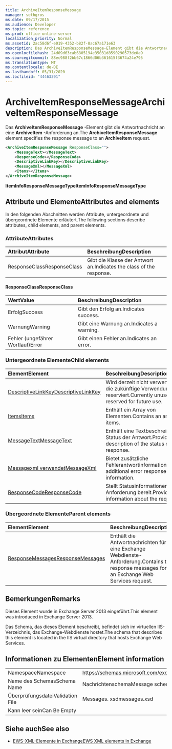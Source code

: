 ```yaml
---
title: ArchiveItemResponseMessage
manager: sethgros
ms.date: 09/17/2015
ms.audience: Developer
ms.topic: reference
ms.prod: office-online-server
localization_priority: Normal
ms.assetid: 2ac58d6f-e019-4352-b82f-8ac67a171e63
description: Das ArchiveItemResponseMessage-Element gibt die Antwortnachricht an eine ArchiveItem-Anforderung an.
ms.openlocfilehash: 24d09d63cab6805194e35031d8590290573de0a9
ms.sourcegitcommit: 88ec988f2bb67c1866d06b361615f3674a24e795
ms.translationtype: MT
ms.contentlocale: de-DE
ms.lasthandoff: 05/31/2020
ms.locfileid: "44463391"
---
```

# <a name="archiveitemresponsemessage"></a><span data-ttu-id="5b529-103">ArchiveItemResponseMessage</span><span class="sxs-lookup"><span data-stu-id="5b529-103">ArchiveItemResponseMessage</span></span>

<span data-ttu-id="5b529-104">Das **ArchiveItemResponseMessage** -Element gibt die Antwortnachricht an eine **ArchiveItem** -Anforderung an.</span><span class="sxs-lookup"><span data-stu-id="5b529-104">The **ArchiveItemResponseMessage** element specifies the response message to an **ArchiveItem** request.</span></span> 
  
```XML
<ArchiveItemResponseMessage ResponseClass="">
    <MessageText></MessageText>
    <ResponseCode></ResponseCode>
    <DescriptiveLinkKey></DescriptiveLinkKey>
    <MessageXml></MessageXml>
    <Items></Items>
</ArchiveItemResponseMessage>
```

 <span data-ttu-id="5b529-105">**ItemInfoResponseMessageType**</span><span class="sxs-lookup"><span data-stu-id="5b529-105">**ItemInfoResponseMessageType**</span></span>
## <a name="attributes-and-elements"></a><span data-ttu-id="5b529-106">Attribute und Elemente</span><span class="sxs-lookup"><span data-stu-id="5b529-106">Attributes and elements</span></span>

<span data-ttu-id="5b529-107">In den folgenden Abschnitten werden Attribute, untergeordnete und übergeordnete Elemente erläutert.</span><span class="sxs-lookup"><span data-stu-id="5b529-107">The following sections describe attributes, child elements, and parent elements.</span></span>
  
### <a name="attributes"></a><span data-ttu-id="5b529-108">Attribute</span><span class="sxs-lookup"><span data-stu-id="5b529-108">Attributes</span></span>

|<span data-ttu-id="5b529-109">**Attribut**</span><span class="sxs-lookup"><span data-stu-id="5b529-109">**Attribute**</span></span>|<span data-ttu-id="5b529-110">**Beschreibung**</span><span class="sxs-lookup"><span data-stu-id="5b529-110">**Description**</span></span>|
|:-----|:-----|
|<span data-ttu-id="5b529-111">ResponseClass</span><span class="sxs-lookup"><span data-stu-id="5b529-111">ResponseClass</span></span>  <br/> |<span data-ttu-id="5b529-112">Gibt die Klasse der Antwort an.</span><span class="sxs-lookup"><span data-stu-id="5b529-112">Indicates the class of the response.</span></span>  <br/> |
   
#### <a name="responseclass"></a><span data-ttu-id="5b529-113">ResponseClass</span><span class="sxs-lookup"><span data-stu-id="5b529-113">ResponseClass</span></span>

|<span data-ttu-id="5b529-114">**Wert**</span><span class="sxs-lookup"><span data-stu-id="5b529-114">**Value**</span></span>|<span data-ttu-id="5b529-115">**Beschreibung**</span><span class="sxs-lookup"><span data-stu-id="5b529-115">**Description**</span></span>|
|:-----|:-----|
|<span data-ttu-id="5b529-116">Erfolg</span><span class="sxs-lookup"><span data-stu-id="5b529-116">Success</span></span>  <br/> |<span data-ttu-id="5b529-117">Gibt den Erfolg an.</span><span class="sxs-lookup"><span data-stu-id="5b529-117">Indicates success.</span></span>  <br/> |
|<span data-ttu-id="5b529-118">Warnung</span><span class="sxs-lookup"><span data-stu-id="5b529-118">Warning</span></span>  <br/> |<span data-ttu-id="5b529-119">Gibt eine Warnung an.</span><span class="sxs-lookup"><span data-stu-id="5b529-119">Indicates a warning.</span></span>  <br/> |
|<span data-ttu-id="5b529-120">Fehler (ungefährer Wortlaut)</span><span class="sxs-lookup"><span data-stu-id="5b529-120">Error</span></span>  <br/> |<span data-ttu-id="5b529-121">Gibt einen Fehler an.</span><span class="sxs-lookup"><span data-stu-id="5b529-121">Indicates an error.</span></span>  <br/> |
   
### <a name="child-elements"></a><span data-ttu-id="5b529-122">Untergeordnete Elemente</span><span class="sxs-lookup"><span data-stu-id="5b529-122">Child elements</span></span>

|<span data-ttu-id="5b529-123">**Element**</span><span class="sxs-lookup"><span data-stu-id="5b529-123">**Element**</span></span>|<span data-ttu-id="5b529-124">**Beschreibung**</span><span class="sxs-lookup"><span data-stu-id="5b529-124">**Description**</span></span>|
|:-----|:-----|
|[<span data-ttu-id="5b529-125">DescriptiveLinkKey</span><span class="sxs-lookup"><span data-stu-id="5b529-125">DescriptiveLinkKey</span></span>](descriptivelinkkey.md) <br/> |<span data-ttu-id="5b529-126">Wird derzeit nicht verwendet und für die zukünftige Verwendung reserviert.</span><span class="sxs-lookup"><span data-stu-id="5b529-126">Currently unused and reserved for future use.</span></span>  <br/> |
|[<span data-ttu-id="5b529-127">Items</span><span class="sxs-lookup"><span data-stu-id="5b529-127">Items</span></span>](items.md) <br/> |<span data-ttu-id="5b529-128">Enthält ein Array von Elementen.</span><span class="sxs-lookup"><span data-stu-id="5b529-128">Contains an array of items.</span></span>  <br/> |
|[<span data-ttu-id="5b529-129">MessageText</span><span class="sxs-lookup"><span data-stu-id="5b529-129">MessageText</span></span>](messagetext.md) <br/> |<span data-ttu-id="5b529-130">Enthält eine Textbeschreibung des Status der Antwort.</span><span class="sxs-lookup"><span data-stu-id="5b529-130">Provides a text description of the status of the response.</span></span>  <br/> |
|[<span data-ttu-id="5b529-131">Messagexml verwendet</span><span class="sxs-lookup"><span data-stu-id="5b529-131">MessageXml</span></span>](messagexml.md) <br/> |<span data-ttu-id="5b529-132">Bietet zusätzliche Fehlerantwortinformationen.</span><span class="sxs-lookup"><span data-stu-id="5b529-132">Provides additional error response information.</span></span>  <br/> |
|[<span data-ttu-id="5b529-133">ResponseCode</span><span class="sxs-lookup"><span data-stu-id="5b529-133">ResponseCode</span></span>](responsecode.md) <br/> |<span data-ttu-id="5b529-134">Stellt Statusinformationen zur Anforderung bereit.</span><span class="sxs-lookup"><span data-stu-id="5b529-134">Provides status information about the request.</span></span>  <br/> |
   
### <a name="parent-elements"></a><span data-ttu-id="5b529-135">Übergeordnete Elemente</span><span class="sxs-lookup"><span data-stu-id="5b529-135">Parent elements</span></span>

|<span data-ttu-id="5b529-136">**Element**</span><span class="sxs-lookup"><span data-stu-id="5b529-136">**Element**</span></span>|<span data-ttu-id="5b529-137">**Beschreibung**</span><span class="sxs-lookup"><span data-stu-id="5b529-137">**Description**</span></span>|
|:-----|:-----|
|[<span data-ttu-id="5b529-138">ResponseMessages</span><span class="sxs-lookup"><span data-stu-id="5b529-138">ResponseMessages</span></span>](responsemessages.md) <br/> |<span data-ttu-id="5b529-139">Enthält die Antwortnachrichten für eine Exchange Webdienste-Anforderung.</span><span class="sxs-lookup"><span data-stu-id="5b529-139">Contains the response messages for an Exchange Web Services request.</span></span>  <br/> |
   
## <a name="remarks"></a><span data-ttu-id="5b529-140">Bemerkungen</span><span class="sxs-lookup"><span data-stu-id="5b529-140">Remarks</span></span>

<span data-ttu-id="5b529-141">Dieses Element wurde in Exchange Server 2013 eingeführt.</span><span class="sxs-lookup"><span data-stu-id="5b529-141">This element was introduced in Exchange Server 2013.</span></span>
  
<span data-ttu-id="5b529-142">Das Schema, das dieses Element beschreibt, befindet sich im virtuellen IIS-Verzeichnis, das Exchange-Webdienste hostet.</span><span class="sxs-lookup"><span data-stu-id="5b529-142">The schema that describes this element is located in the IIS virtual directory that hosts Exchange Web Services.</span></span>
  
## <a name="element-information"></a><span data-ttu-id="5b529-143">Informationen zu Elementen</span><span class="sxs-lookup"><span data-stu-id="5b529-143">Element information</span></span>

|||
|:-----|:-----|
|<span data-ttu-id="5b529-144">Namespace</span><span class="sxs-lookup"><span data-stu-id="5b529-144">Namespace</span></span>  <br/> |https://schemas.microsoft.com/exchange/services/2006/messages  <br/> |
|<span data-ttu-id="5b529-145">Name des Schemas</span><span class="sxs-lookup"><span data-stu-id="5b529-145">Schema Name</span></span>  <br/> |<span data-ttu-id="5b529-146">Nachrichtenschema</span><span class="sxs-lookup"><span data-stu-id="5b529-146">Message schema</span></span>  <br/> |
|<span data-ttu-id="5b529-147">Überprüfungsdatei</span><span class="sxs-lookup"><span data-stu-id="5b529-147">Validation File</span></span>  <br/> |<span data-ttu-id="5b529-148">Messages. xsd</span><span class="sxs-lookup"><span data-stu-id="5b529-148">messages.xsd</span></span>  <br/> |
|<span data-ttu-id="5b529-149">Kann leer sein</span><span class="sxs-lookup"><span data-stu-id="5b529-149">Can Be Empty</span></span>  <br/> ||
   
## <a name="see-also"></a><span data-ttu-id="5b529-150">Siehe auch</span><span class="sxs-lookup"><span data-stu-id="5b529-150">See also</span></span>

- [<span data-ttu-id="5b529-151">EWS-XML-Elemente in Exchange</span><span class="sxs-lookup"><span data-stu-id="5b529-151">EWS XML elements in Exchange</span></span>](ews-xml-elements-in-exchange.md)

